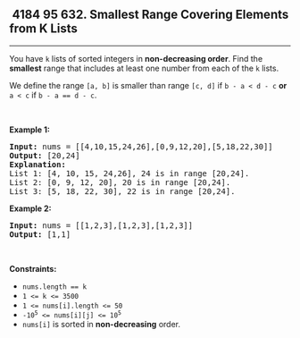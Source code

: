 <h2> 4184 95
632. Smallest Range Covering Elements from K Lists</h2><hr><div><p>You have <code>k</code> lists of sorted integers in <strong>non-decreasing&nbsp;order</strong>. Find the <b>smallest</b> range that includes at least one number from each of the <code>k</code> lists.</p>

<p>We define the range <code>[a, b]</code> is smaller than range <code>[c, d]</code> if <code>b - a &lt; d - c</code> <strong>or</strong> <code>a &lt; c</code> if <code>b - a == d - c</code>.</p>

<p>&nbsp;</p>
<p><strong class="example">Example 1:</strong></p>

<pre><strong>Input:</strong> nums = [[4,10,15,24,26],[0,9,12,20],[5,18,22,30]]
<strong>Output:</strong> [20,24]
<strong>Explanation: </strong>
List 1: [4, 10, 15, 24,26], 24 is in range [20,24].
List 2: [0, 9, 12, 20], 20 is in range [20,24].
List 3: [5, 18, 22, 30], 22 is in range [20,24].
</pre>

<p><strong class="example">Example 2:</strong></p>

<pre><strong>Input:</strong> nums = [[1,2,3],[1,2,3],[1,2,3]]
<strong>Output:</strong> [1,1]
</pre>

<p>&nbsp;</p>
<p><strong>Constraints:</strong></p>

<ul>
	<li><code>nums.length == k</code></li>
	<li><code>1 &lt;= k &lt;= 3500</code></li>
	<li><code>1 &lt;= nums[i].length &lt;= 50</code></li>
	<li><code>-10<sup>5</sup> &lt;= nums[i][j] &lt;= 10<sup>5</sup></code></li>
	<li><code>nums[i]</code>&nbsp;is sorted in <strong>non-decreasing</strong> order.</li>
</ul>
</div>